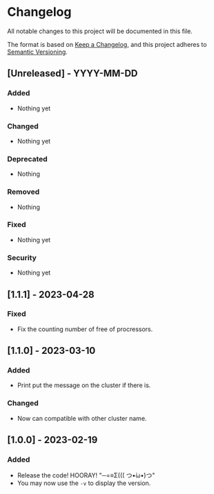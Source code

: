 # Changelog

All notable changes to this project will be documented in this file.

The format is based on [Keep a Changelog](https://keepachangelog.com/en/1.0.0/),
and this project adheres to [Semantic Versioning](https://semver.org/spec/v2.0.0.html).


## [Unreleased] - YYYY-MM-DD

### Added
- Nothing yet

### Changed
- Nothing yet

### Deprecated
- Nothing

### Removed
- Nothing

### Fixed
- Nothing yet

### Security
- Nothing yet

## [1.1.1] - 2023-04-28

### Fixed
- Fix the counting number of free of procressors.


## [1.1.0] - 2023-03-10

### Added
- Print put the message on the cluster if there is.

### Changed
- Now can compatible with other cluster name.


## [1.0.0] - 2023-02-19

### Added
- Release the code! HOORAY! "─=≡Σ((( つ•̀ω•́)つ"
- You may now use the `-v` to display the version.
